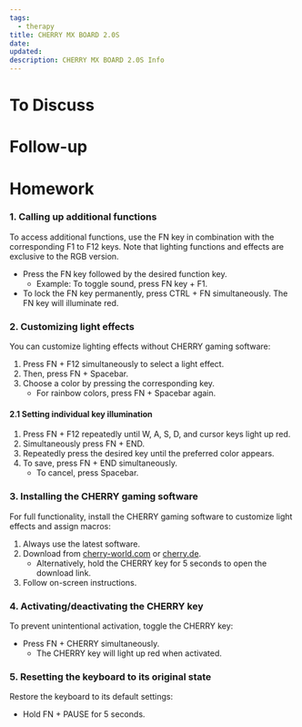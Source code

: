 ```yaml
---
tags:
  - therapy
title: CHERRY MX BOARD 2.0S
date: 
updated: 
description: CHERRY MX BOARD 2.0S Info
---
```

# To Discuss

# Follow-up

# Homework
### 1. Calling up additional functions

To access additional functions, use the FN key in combination with the corresponding F1 to F12 keys. Note that lighting functions and effects are exclusive to the RGB version.

- Press the FN key followed by the desired function key.
  - Example: To toggle sound, press FN key + F1.
- To lock the FN key permanently, press CTRL + FN simultaneously. The FN key will illuminate red.

### 2. Customizing light effects

You can customize lighting effects without CHERRY gaming software:

1. Press FN + F12 simultaneously to select a light effect.
2. Then, press FN + Spacebar.
3. Choose a color by pressing the corresponding key.
   - For rainbow colors, press FN + Spacebar again.

#### 2.1 Setting individual key illumination

1. Press FN + F12 repeatedly until W, A, S, D, and cursor keys light up red.
2. Simultaneously press FN + END.
3. Repeatedly press the desired key until the preferred color appears.
4. To save, press FN + END simultaneously.
   - To cancel, press Spacebar.

### 3. Installing the CHERRY gaming software

For full functionality, install the CHERRY gaming software to customize light effects and assign macros:

1. Always use the latest software.
2. Download from [cherry-world.com](www.cherry-world.com) or [cherry.de](www.cherry.de).
   - Alternatively, hold the CHERRY key for 5 seconds to open the download link.
3. Follow on-screen instructions.

### 4. Activating/deactivating the CHERRY key

To prevent unintentional activation, toggle the CHERRY key:

- Press FN + CHERRY simultaneously.
  - The CHERRY key will light up red when activated.

### 5. Resetting the keyboard to its original state

Restore the keyboard to its default settings:

- Hold FN + PAUSE for 5 seconds.